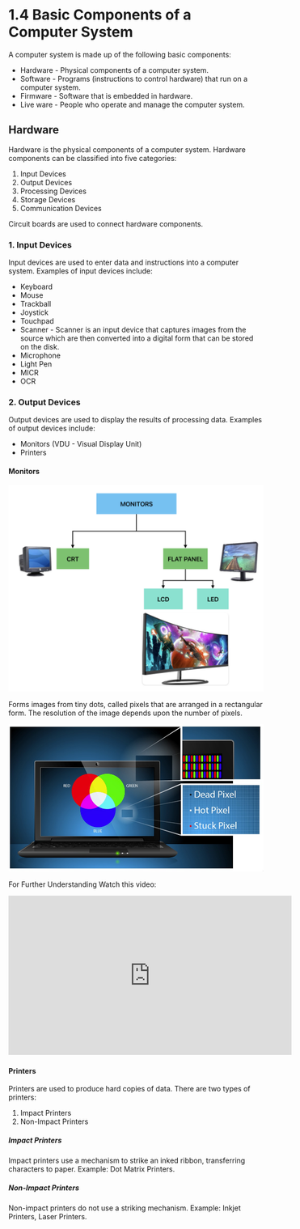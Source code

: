 # 1.4 Basic Components of a Computer System

A computer system is made up of the following basic components:

- Hardware - Physical components of a computer system.
- Software - Programs (instructions to control hardware) that run on a computer system.
- Firmware - Software that is embedded in hardware.
- Live ware - People who operate and manage the computer system.

## Hardware

Hardware is the physical components of a computer system. Hardware components can be classified into five categories:

1. Input Devices
2. Output Devices
3. Processing Devices
4. Storage Devices
5. Communication Devices

Circuit boards are used to connect hardware components.

### 1. Input Devices

Input devices are used to enter data and instructions into a computer system. Examples of input devices include:

- Keyboard
- Mouse
- Trackball
- Joystick
- Touchpad
- Scanner - Scanner is an input device that captures images from the source which are then converted into a digital form that can be stored on the disk.
- Microphone
- Light Pen
- MICR
- OCR

### 2. Output Devices

Output devices are used to display the results of processing data. Examples of output devices include:

- Monitors (VDU - Visual Display Unit)
- Printers

#### Monitors

![categorization of Monitors](img/categorization-of-monitors.png)

Forms images from tiny dots, called pixels that are arranged in a rectangular form. The resolution of the image depends upon the number of pixels.

![alt text](img/monitor-pixels.jpg)

For Further Understanding Watch this video:

<iframe width="560" height="315" src="https://www.youtube.com/embed/yxygknX1AiE?si=SAsmuuyD3EJXVV9i" title="YouTube video player" frameborder="0" allow="accelerometer; autoplay; clipboard-write; encrypted-media; gyroscope; picture-in-picture; web-share" referrerpolicy="strict-origin-when-cross-origin" allowfullscreen></iframe>

#### Printers

Printers are used to produce hard copies of data. There are two types of printers:

1. Impact Printers
2. Non-Impact Printers

##### Impact Printers

Impact printers use a mechanism to strike an inked ribbon, transferring characters to paper. Example: Dot Matrix Printers.

##### Non-Impact Printers

Non-impact printers do not use a striking mechanism. Example: Inkjet Printers, Laser Printers.
